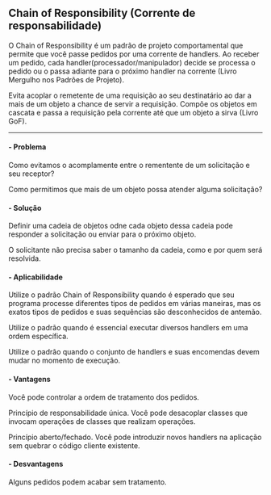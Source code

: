 
## Chain of Responsibility (Corrente de responsabilidade)

O Chain of Responsibility é um padrão de projeto comportamental que permite que você passe pedidos por uma corrente de handlers. Ao receber um pedido, cada handler(processador/manipulador) decide se processa o pedido ou o passa adiante para o próximo handler na corrente (Livro Mergulho nos Padrões de Projeto).

Evita acoplar o remetente de uma requisição ao seu destinatário ao dar a mais de um objeto a chance de servir a requisição. Compõe os objetos em cascata e passa a requisição pela corrente até que um objeto a sirva (Livro GoF).

---
#### - Problema

Como evitamos o acomplamente entre o rementente de um solicitação e seu receptor? 

Como permitimos que mais de um objeto possa atender alguma solicitação?


#### - Solução

Definir uma cadeia de objetos odne cada objeto dessa cadeia pode responder a solicitação ou enviar para o próximo objeto. 

O solicitante não precisa saber o tamanho da cadeia, como e por quem será resolvida. 


#### - Aplicabilidade

Utilize o padrão Chain of Responsibility quando é esperado que seu programa processe diferentes tipos de pedidos em várias maneiras, mas os exatos tipos de pedidos e suas sequências são desconhecidos de antemão.

Utilize o padrão quando é essencial executar diversos handlers em uma ordem específica.

Utilize o padrão quando o conjunto de handlers e suas encomendas devem mudar no momento de execução.


#### - Vantagens

Você pode controlar a ordem de tratamento dos pedidos.

Princípio de responsabilidade única. Você pode desacoplar classes que invocam operações de classes que realizam operações.

Princípio aberto/fechado. Você pode introduzir novos handlers na aplicação sem quebrar o código cliente existente.

#### - Desvantagens

Alguns pedidos podem acabar sem tratamento.
